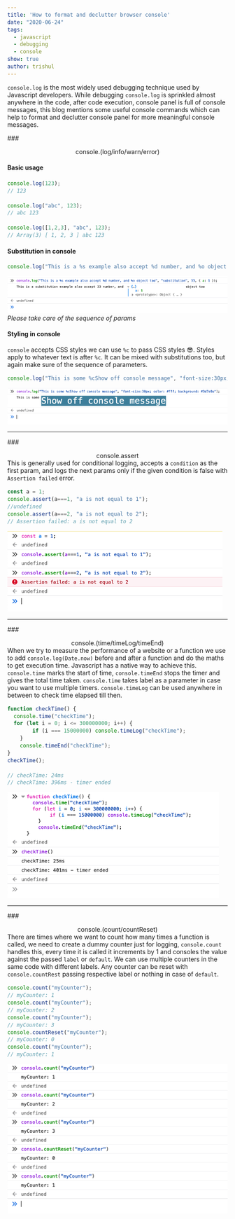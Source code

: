 ```yaml
---
title: 'How to format and declutter browser console'
date: "2020-06-24"
tags:
  - javascript
  - debugging
  - console
show: true
author: trishul
---
```


`console.log` is the most widely used debugging technique used by Javascript developers. While debugging `console.log` is sprinkled almost anywhere in the code, after code execution, console panel is full of console messages, this blog mentions some useful console commands which can help to format and declutter console panel for more meaningful console messages.

###<center> console.(log/info/warn/error) </center>
#### Basic usage

```Javascript
console.log(123);
// 123

console.log("abc", 123);
// abc 123

console.log([1,2,3], "abc", 123);
// Array(3) [ 1, 2, 3 ] abc 123
```

#### Substitution in console
```Javascript
console.log("This is a %s example also accept %d number, and %o object too", "substitution", 33, { a: 1 });
```
![substitution-console](./substitution-console.png)
*Please take care of the sequence of params*

#### Styling in console
`console` accepts CSS styles we can use `%c` to pass CSS styles 😎. Styles apply to whatever text is after `%c`. It can be mixed with substitutions too, but again make sure of the sequence of parameters.

```Javascript
console.log("This is some %cShow off console message", "font-size:30px; color: #fff; background: #3d7e9a");
```
![styled-console](./styled-console.png)

---
###<center> console.assert </center>
This is generally used for conditional logging, accepts a `condition` as the first param, and logs the next params only if the given condition is false with `Assertion failed` error.
```Javascript
const a = 1;
console.assert(a===1, "a is not equal to 1");
//undefined
console.assert(a===2, "a is not equal to 2");
// Assertion failed: a is not equal to 2
```
![assert-console](./assert-console.png)

---
###<center> console.(time/timeLog/timeEnd) </center>
When we try to measure the performance of a website or a function we use to add `console.log(Date.now)` before and after a function and do the maths to get execution time. Javascript has a native way to achieve this. `console.time` marks the start of time, `console.timeEnd` stops the timer and gives the total time taken. `console.time` takes label as a parameter in case you want to use multiple timers. `console.timeLog` can be used anywhere in between to check time elapsed till then.

```Javascript
function checkTime() {
  console.time("checkTime");
  for (let i = 0; i <= 300000000; i++) {
		if (i === 15000000) console.timeLog("checkTime");
	}
	console.timeEnd("checkTime");
}
checkTime();

// checkTime: 24ms
// checkTime: 396ms - timer ended
```
![time-console](./time-console.png)

---
###<center> console.(count/countReset) </center>
There are times where we want to count how many times a function is called, we need to create a dummy counter just for logging, `console.count` handles this, every time it is called it increments by 1 and consoles the value against the passed `label` or `default`. We can use multiple counters in the same code with different labels. Any counter can be reset with `console.countRest` passing respective label or nothing in case of `default`.

```Javascript
console.count("myCounter");
// myCounter: 1
console.count("myCounter");
// myCounter: 2
console.count("myCounter");
// myCounter: 3
console.countReset("myCounter");
// myCounter: 0
console.count("myCounter");
// myCounter: 1
```
![count-console](./count-console.png)
